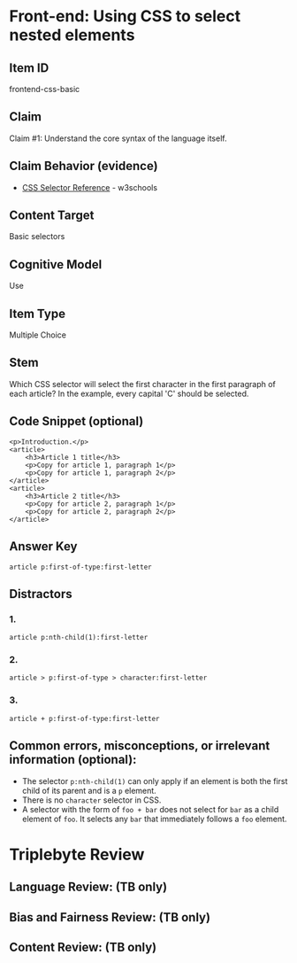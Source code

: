 # Front-end: Using CSS to select nested elements

## Item ID
frontend-css-basic

## Claim
Claim #1: Understand the core syntax of the language itself.

## Claim Behavior (evidence)

* [CSS Selector Reference](https://www.w3schools.com/cssref/css_selectors.asp) - w3schools

## Content Target
Basic selectors

## Cognitive Model
Use


## Item Type
Multiple Choice

## Stem

Which CSS selector will select the first character in the first paragraph of each article?  In the example, every capital 'C' should be selected.

## Code Snippet (optional)

```
<p>Introduction.</p>
<article>
    <h3>Article 1 title</h3>
    <p>Copy for article 1, paragraph 1</p>
    <p>Copy for article 1, paragraph 2</p>
</article>
<article>
    <h3>Article 2 title</h3>
    <p>Copy for article 2, paragraph 1</p>
    <p>Copy for article 2, paragraph 2</p>
</article>
```

## Answer Key

```
article p:first-of-type:first-letter
```

## Distractors

### 1.
```
article p:nth-child(1):first-letter
```

### 2.
```
article > p:first-of-type > character:first-letter
```

### 3.
```
article + p:first-of-type:first-letter
```


## Common errors, misconceptions, or irrelevant information (optional):

* The selector `p:nth-child(1)` can only apply if an element is both the first child of its parent and is a `p` element.
* There is no `character` selector in CSS.
* A selector with the form of `foo + bar` does not select for `bar` as a child element of `foo`. It selects any `bar` that immediately follows a `foo` element.

# Triplebyte Review


## Language Review: (TB only)


## Bias and Fairness Review: (TB only)


## Content Review: (TB only)